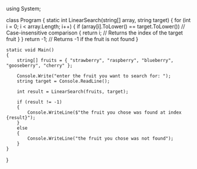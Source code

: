 using System;

class Program
{
    static int LinearSearch(string[] array, string target)
    {
        for (int i = 0; i < array.Length; i++)
        {
            if (array[i].ToLower() == target.ToLower()) // Case-insensitive comparison
            {
                return i; // Returns the index of the target fruit
            }
        }
        return -1; // Returns -1 if the fruit is not found
    }

    static void Main()
    {
        string[] fruits = { "strawberry", "raspberry", "blueberry", "gooseberry", "cherry" };

        Console.Write("enter the fruit you want to search for: ");
        string target = Console.ReadLine();

        int result = LinearSearch(fruits, target);

        if (result != -1)
        {
            Console.WriteLine($"the fruit you chose was found at index {result}");
        }
        else
        {
            Console.WriteLine("the fruit you chose was not found");
        }
    }
}
